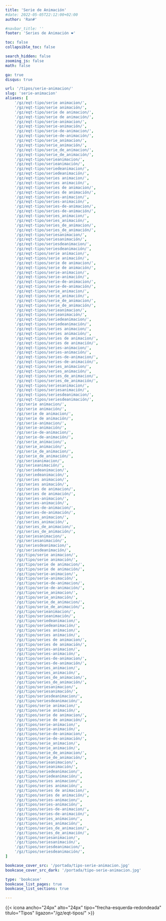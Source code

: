 ```yaml
---
title: 'Serie de Animación'
#date: 2022-05-05T22:12:00+02:00
author: 'Ran#'

#navbar_title: ''
footer: 'Series de Animación ❤️'

toc: false
collapsible_toc: false

search_hidden: false
zooming_js: false
math: false

ga: true
disqus: true

url: '/tipos/serie-animacion/'
slug: 'serie-animacion'
aliases: [
    '/gz/eqt-tipo/serie animacion/',
    '/gz/eqt-tipo/serie animación/',
    '/gz/eqt-tipo/serie de animacion/',
    '/gz/eqt-tipo/serie de animación/',
    '/gz/eqt-tipo/serie-animacion/',
    '/gz/eqt-tipo/serie-animación/',
    '/gz/eqt-tipo/serie-de-animacion/',
    '/gz/eqt-tipo/serie-de-animación/',
    '/gz/eqt-tipo/serie_animacion/',
    '/gz/eqt-tipo/serie_animación/',
    '/gz/eqt-tipo/serie_de_animacion/',
    '/gz/eqt-tipo/serie_de_animación/',
    '/gz/eqt-tipo/serieanimacion/',
    '/gz/eqt-tipo/serieanimación/',
    '/gz/eqt-tipo/seriedeanimacion/',
    '/gz/eqt-tipo/seriedeanimación/',
    '/gz/eqt-tipo/series animacion/',
    '/gz/eqt-tipo/series animación/',
    '/gz/eqt-tipo/series de animacion/',
    '/gz/eqt-tipo/series de animación/',
    '/gz/eqt-tipo/series-animacion/',
    '/gz/eqt-tipo/series-animación/',
    '/gz/eqt-tipo/series-de-animacion/',
    '/gz/eqt-tipo/series-de-animación/',
    '/gz/eqt-tipo/series_animacion/',
    '/gz/eqt-tipo/series_animación/',
    '/gz/eqt-tipo/series_de_animacion/',
    '/gz/eqt-tipo/series_de_animación/',
    '/gz/eqt-tipo/seriesanimacion/',
    '/gz/eqt-tipo/seriesanimación/',
    '/gz/eqt-tipo/seriesdeanimacion/',
    '/gz/eqt-tipo/seriesdeanimación/',
    '/gz/eqt-tipos/serie animacion/',
    '/gz/eqt-tipos/serie animación/',
    '/gz/eqt-tipos/serie de animacion/',
    '/gz/eqt-tipos/serie de animación/',
    '/gz/eqt-tipos/serie-animacion/',
    '/gz/eqt-tipos/serie-animación/',
    '/gz/eqt-tipos/serie-de-animacion/',
    '/gz/eqt-tipos/serie-de-animación/',
    '/gz/eqt-tipos/serie_animacion/',
    '/gz/eqt-tipos/serie_animación/',
    '/gz/eqt-tipos/serie_de_animacion/',
    '/gz/eqt-tipos/serie_de_animación/',
    '/gz/eqt-tipos/serieanimacion/',
    '/gz/eqt-tipos/serieanimación/',
    '/gz/eqt-tipos/seriedeanimacion/',
    '/gz/eqt-tipos/seriedeanimación/',
    '/gz/eqt-tipos/series animacion/',
    '/gz/eqt-tipos/series animación/',
    '/gz/eqt-tipos/series de animacion/',
    '/gz/eqt-tipos/series de animación/',
    '/gz/eqt-tipos/series-animacion/',
    '/gz/eqt-tipos/series-animación/',
    '/gz/eqt-tipos/series-de-animacion/',
    '/gz/eqt-tipos/series-de-animación/',
    '/gz/eqt-tipos/series_animacion/',
    '/gz/eqt-tipos/series_animación/',
    '/gz/eqt-tipos/series_de_animacion/',
    '/gz/eqt-tipos/series_de_animación/',
    '/gz/eqt-tipos/seriesanimacion/',
    '/gz/eqt-tipos/seriesanimación/',
    '/gz/eqt-tipos/seriesdeanimacion/',
    '/gz/eqt-tipos/seriesdeanimación/',
    '/gz/serie animacion/',
    '/gz/serie animación/',
    '/gz/serie de animacion/',
    '/gz/serie de animación/',
    '/gz/serie-animacion/',
    '/gz/serie-animación/',
    '/gz/serie-de-animacion/',
    '/gz/serie-de-animación/',
    '/gz/serie_animacion/',
    '/gz/serie_animación/',
    '/gz/serie_de_animacion/',
    '/gz/serie_de_animación/',
    '/gz/serieanimacion/',
    '/gz/serieanimación/',
    '/gz/seriedeanimacion/',
    '/gz/seriedeanimación/',
    '/gz/series animacion/',
    '/gz/series animación/',
    '/gz/series de animacion/',
    '/gz/series de animación/',
    '/gz/series-animacion/',
    '/gz/series-animación/',
    '/gz/series-de-animacion/',
    '/gz/series-de-animación/',
    '/gz/series_animacion/',
    '/gz/series_animación/',
    '/gz/series_de_animacion/',
    '/gz/series_de_animación/',
    '/gz/seriesanimacion/',
    '/gz/seriesanimación/',
    '/gz/seriesdeanimacion/',
    '/gz/seriesdeanimación/',
    '/gz/tipo/serie animacion/',
    '/gz/tipo/serie animación/',
    '/gz/tipo/serie de animacion/',
    '/gz/tipo/serie de animación/',
    '/gz/tipo/serie-animacion/',
    '/gz/tipo/serie-animación/',
    '/gz/tipo/serie-de-animacion/',
    '/gz/tipo/serie-de-animación/',
    '/gz/tipo/serie_animacion/',
    '/gz/tipo/serie_animación/',
    '/gz/tipo/serie_de_animacion/',
    '/gz/tipo/serie_de_animación/',
    '/gz/tipo/serieanimacion/',
    '/gz/tipo/serieanimación/',
    '/gz/tipo/seriedeanimacion/',
    '/gz/tipo/seriedeanimación/',
    '/gz/tipo/series animacion/',
    '/gz/tipo/series animación/',
    '/gz/tipo/series de animacion/',
    '/gz/tipo/series de animación/',
    '/gz/tipo/series-animacion/',
    '/gz/tipo/series-animación/',
    '/gz/tipo/series-de-animacion/',
    '/gz/tipo/series-de-animación/',
    '/gz/tipo/series_animacion/',
    '/gz/tipo/series_animación/',
    '/gz/tipo/series_de_animacion/',
    '/gz/tipo/series_de_animación/',
    '/gz/tipo/seriesanimacion/',
    '/gz/tipo/seriesanimación/',
    '/gz/tipo/seriesdeanimacion/',
    '/gz/tipo/seriesdeanimación/',
    '/gz/tipos/serie animacion/',
    '/gz/tipos/serie animación/',
    '/gz/tipos/serie de animacion/',
    '/gz/tipos/serie de animación/',
    '/gz/tipos/serie-animacion/',
    '/gz/tipos/serie-animación/',
    '/gz/tipos/serie-de-animacion/',
    '/gz/tipos/serie-de-animación/',
    '/gz/tipos/serie_animacion/',
    '/gz/tipos/serie_animación/',
    '/gz/tipos/serie_de_animacion/',
    '/gz/tipos/serie_de_animación/',
    '/gz/tipos/serieanimacion/',
    '/gz/tipos/serieanimación/',
    '/gz/tipos/seriedeanimacion/',
    '/gz/tipos/seriedeanimación/',
    '/gz/tipos/series animacion/',
    '/gz/tipos/series animación/',
    '/gz/tipos/series de animacion/',
    '/gz/tipos/series de animación/',
    '/gz/tipos/series-animacion/',
    '/gz/tipos/series-animación/',
    '/gz/tipos/series-de-animacion/',
    '/gz/tipos/series-de-animación/',
    '/gz/tipos/series_animacion/',
    '/gz/tipos/series_animación/',
    '/gz/tipos/series_de_animacion/',
    '/gz/tipos/series_de_animación/',
    '/gz/tipos/seriesanimacion/',
    '/gz/tipos/seriesanimación/',
    '/gz/tipos/seriesdeanimacion/',
    '/gz/tipos/seriesdeanimación/',
]

bookcase_cover_src: '/portada/tipo-serie-animacion.jpg'
bookcase_cover_src_dark: '/portada/tipo-serie-animacion.jpg'

type: 'bookcase'
bookcase_list_pages: true
bookcase_list_sections: true

---
```


{{< icona ancho="24px" alto="24px" tipo="frecha-esquerda-redondeada" titulo="Tipos" ligazon="/gz/eqt-tipos/" >}}
